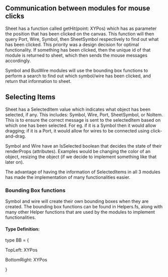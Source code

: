 ## Communication between modules for mouse clicks
Sheet has a function called getHit(point: XYPos) which has as parameter the position that has been clicked on the canvas. This function will then query Port, Wire, Symbol, then SheetSymbol respectively to find out what has been clicked. This priority was a design decision for optimal functionality. If something has been clicked, then the unique id of that module is returned to sheet, which then sends the mouse messages accordingly.

Symbol and BusWire modules will use the bounding box functions to perform a search to find out which symbol/wire has been clicked, and return that information to sheet.

## Selecting Items

Sheet has a SelectedItem value which indicates what object has been selected, if any. This includes: Symbol, Wire, Port, SheetSymbol, or NoItem. This is to ensure the correct message is sent to the selectedItem based on which one has been selected. For eg. if it is a Symbol then it would allow dragging; if it is a Port, it would allow for wires to be connected using click-and-drag.

Symbol and Wire have an IsSelected boolean that decides the state of their renderProps (attributes). Examples would be changing the color of an object, resizing the object (if we decide to implement something like that later on).

The advantage of having the information of SelectedItems in all 3 modules has made the implementation of many functionalities easier.



### Bounding Box functions

Symbol and wire will create their own bounding boxes when they are created. 
The bounding box functions can be found in Helpers.fs, along with many other Helper functions that are used by the modules to implement functionalities.

#### Type Definition:
type BB = 
{

  TopLeft: XYPos

  BottomRight: XYPos
  
}
